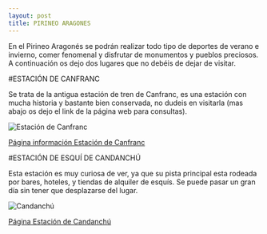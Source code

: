 ```yaml
---
layout: post
title: PIRINEO ARAGONES
---
```



En el Pirineo Aragonés se podrán realizar todo tipo de deportes de verano e invierno, comer fenomenal y disfrutar de monumentos y pueblos preciosos.
A continuación os dejo dos lugares que no debéis de dejar de visitar.

#ESTACIÓN DE CANFRANC

Se trata de la antigua estación de tren de Canfranc, es una estación con mucha historia y bastante bien conservada, no dudeis en visitarla (mas abajo os dejo el link de la página web para consultas).

![Estación de Canfranc]({{site.baseurl}}/images/EstacionCanfranc.jpg)

[Página información Estación de Canfranc](https://www.canfranc.es/turismo_canfranc_pirineos.php?idRec=5)

#ESTACIÓN DE ESQUÍ DE CANDANCHÚ

Esta estación es muy curiosa de ver, ya que su pista principal esta rodeada por bares, hoteles, y tiendas de alquiler de esquís. Se puede pasar un gran día sin tener que desplazarse del lugar.

![Candanchú]({{site.baseurl}}/images/Candanchu.jpg)

[Página Estación de Candanchú](https://www.candanchu.com/)
